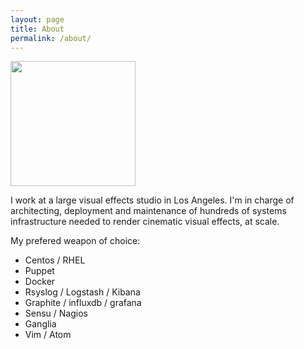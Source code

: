 ```yaml
---
layout: page
title: About
permalink: /about/
---
```


<img src="https://octodex.github.com/images/femalecodertocat.png" width="200" height="200" />

I work at a large visual effects studio in Los Angeles. I'm in charge of architecting, deployment and maintenance of hundreds of systems infrastructure needed to render cinematic visual effects, at scale.


My prefered weapon of choice:

* Centos / RHEL
* Puppet
* Docker
* Rsyslog / Logstash / Kibana
* Graphite / influxdb / grafana
* Sensu / Nagios
* Ganglia
* Vim / Atom
